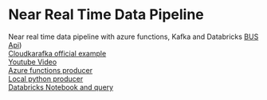 
# Near Real Time Data Pipeline
Near real time data pipeline with azure functions, Kafka and Databricks
[BUS Api](https://ckan2.multimediagdansk.pl/gpsPositions?v=2))<br />
[Cloudkarafka official example](https://github.com/CloudKarafka/python-kafka-example)<br />
[Youtube Video](https://youtu.be/cbno1lXFYxI)<br />
[Azure functions producer](https://github.com/lukaszbielak1/NearRealTimeDataPipeline/tree/main/BUS-MONITOR-EVERY30SEC)<br />
[Local python producer](https://github.com/lukaszbielak1/NearRealTimeDataPipeline-Local)<br />
[Databricks Notebook and query](https://github.com/lukaszbielak1/NearRealTimeDataPipeline/tree/main/databricks)<br />
